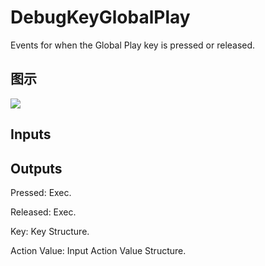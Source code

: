# DebugKeyGlobalPlay

Events for when the Global Play key is pressed or released.

## 图示

![]($-20221218-19220803.png)

## Inputs

## Outputs

Pressed: Exec.

Released: Exec.

Key: Key Structure.

Action Value: Input Action Value Structure.

